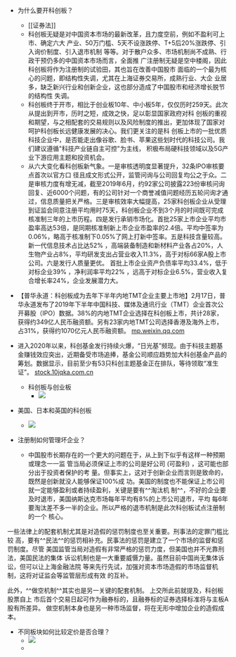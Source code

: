 - 为什么要开科创板？
    - [[证券法]]
    - 科创板无疑是对中国资本市场的最新改革，且力度空前，例如不盈利可上市、确定六大
产业、50万门槛、5天不设涨跌停、T+5后20%涨跌停、引入询价制度、引入退市机制
等等。对于散户众多、市场机制尚不成熟、行政干预仍多的中国资本市场而言，全面推
广注册制无疑是空中楼阁，因此科创板将作为注册制的试验田，其也旨在改善中国股市
面临的一个最为核心的问题，即结构性失调，尤其在上海证券交易所，成熟行业、大企
业居多，缺乏新兴行业和创新企业，这也部分造成了中国股市和经济增长脱节的结构性
失调。
    - 科创板终于开市，相比于创业板10年、中小板5年，仅仅历时259天。此次从提出到开市，历时之短，成效之快，足以彰显国家政府对科
创板的重视和期望，与之相配套的交易规则以及风险制度的推出，更加体现了国家对呵护科创板长远健康发展的决心。我们更关注的是科
创板上市的一批优质科技企业中，是否能走出像谷歌、脸书、苹果这些划时代的科技公司。我们建议遵循"科技产业链自主可控"为主线，
积极布局硬科技领域以及5G产业下游应用主题和投资机会。
    - 从六大变化看科创板新气象。一是审核透明度显著提升，32条IPO审核要点首次以官方口
径且成文形式公开，监管问询与公司回复均公之于众。二是审核力度有增无减，截至2019年6月，约92家公司披露223份审核问询回复、近6000个问题，有的公司针对一个商誉减值问题经历五轮问询才通过，信息质量把关严格。三是审核效率大幅提高，25家科创板企业从受理到证监会同意注册平均用时75天，科创板企业不到3个月的时间既可完成核准制三年的上市历程。四是发行承销市场化。首批25家上市企业平均市盈率高达53倍，是同期核准制新上市企业市盈率的2.4倍。平均中签率为0.06%，略高于核准制下0.05%了网上打新中签率。五是科技含量较高。新一代信息技术占比达52% ，高端装备制造和新材料产业各占20%，人生物产业占8%，平均研发支出占营业收入11.3%，高于对标66家A股上市公司。六是发行人质量更优。
首批上市企业资产负债率平均33.4%，低于对标企业39% ，净利润率平均22% ，远高于对标企业6.5%，营业收入复合增长率24%，企业发展潜力大。

- 【普华永道：科创板成为去年下半年内地TMT企业主要上市地】2月17日，普华永道发布了2019年下半年中国科技、媒体及通讯行业（TMT）企业首次公开募股（IPO）数据。38%的内地TMT企业选择在科创板上市，共计28家，获得约349亿人民币融资额。另有23家内地TMT公司选择香港及海外上市，占31%，获得约1070亿元人民币融资额。 [mp.weixin.qq.com](https://mp.weixin.qq.com/s?__biz=MTA3NDI5ODU0MQ==&mid=2655802307&idx=1&sn=c6e09744bdb6fa4ec50e9f054915ccfb&chksm=738f7a0144f8f3177dc523e1e7af49b1ad4f873e4f5fba624cfae4c01511dc396ed7d5bf8832)
- 进入2020年以来，科创基金发行持续火爆，“日光基”频现。由于科技主题基金赚钱效应突出，近期备受市场追捧，基金公司顺应趋势加大科创基金产品的筹划。数据显示，目前至少有53只科创主题基金正在排队，等待领取“准生证”。 [stock.10jqka.com.cn](http://stock.10jqka.com.cn/20200218/c617570663.shtml)
    - 科创板与创业板
        - ![](https://firebasestorage.googleapis.com/v0/b/firescript-577a2.appspot.com/o/imgs%2Fapp%2Fxinyiheng%2FpcM0F8eZlO.png?alt=media&token=616ad454-4651-4de5-aaba-1d55d7eef010)
- 美国、日本和英国的科创板
    - ![](https://firebasestorage.googleapis.com/v0/b/firescript-577a2.appspot.com/o/imgs%2Fapp%2Fxinyiheng%2Figk_VR5qVM.png?alt=media&token=de21425f-0b58-4bdc-a963-aa0d0663af44)
- 注册制如何管理坏企业？
    - 中国股市长期存在的一个更大的问题在于，从上到下似乎有这样一种预期或理念一一监
管当局必须保证上市的公司是好公司 (可盈利) ，这可能也部分出于投资者保护的考
量。但事实上，这对于创新企业而言则是致命的，既然是创新就没人能够保证100%成
功。美国的制度也不能保证上市公司就一定能够盈利或者持续盈利，关键是要有^^淘汰机
制^^，不好的企业要及时退市，美国纳斯达克市场每年平均有8%的上市公司退市，平均
每6年要淘汰差不多一半的企业。所以严格的退市机制是此次科创板试点注册制的一个
核心。

一些法律上的配套机制尤其是对造假的惩罚制度也至关重要。刑事法的定罪门槛比较
高，要有^^民法^^的惩罚相补充。民事法的惩罚是建立了一个市场的监督和惩罚制度。尽管
美国监管当局对造假有非常严格的惩罚力度，但美国也并不光靠刑法，美国民法的集体
诉讼机制也是一大重要威慑力量。虽然目前中国尚无集体诉讼，但可以让上海金融法院
等来先行先试，加强对资本市场造假的市场监督机制，这将对证监会等监管层形成有效
的互补。

此外，^^做空机制^^其实也是另一关键的配套机制。 上交所此前就提及，科创板股票自上
市后首个交易日起可作为融券标的，且融券标的证券选择标准将与主板A股有所差异。
做空机制本身也是另一种市场监督，将在无形中增加企业的造假成本。

- 不同板块如何比较定价是否合理？
    - ![](https://firebasestorage.googleapis.com/v0/b/firescript-577a2.appspot.com/o/imgs%2Fapp%2Fxinyiheng%2FMOBqQmYs14.png?alt=media&token=b80ab158-110d-4432-b7f8-52023c8a53c7)
    - 
